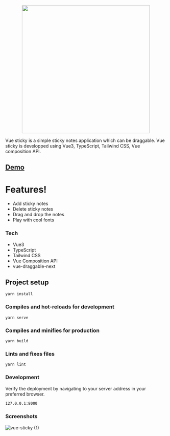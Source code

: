 <p align="center"><img src="https://user-images.githubusercontent.com/38497682/111096551-cf3cee00-8565-11eb-8947-43d0114175ef.gif
" alt="" width="400px"/></p>

Vue sticky is a simple sticky notes application which can be draggable. Vue sticky is developped using Vue3, TypeScript, Tailwind CSS, Vue composition API.

## [Demo](https://thealoneprogrammer.github.io/vue-sticky/)

# Features!

  - Add sticky notes
  - Delete sticky notes
  - Drag and drop the notes
  - Play with cool fonts

### Tech

* Vue3
* TypeScript
* Tailwind CSS
* Vue Composition API
* vue-draggable-next


## Project setup
```
yarn install
```

### Compiles and hot-reloads for development
```
yarn serve
```

### Compiles and minifies for production
```
yarn build
```

### Lints and fixes files
```
yarn lint
```

### Development

Verify the deployment by navigating to your server address in your preferred browser.

```sh
127.0.0.1:8000
```

### Screenshots


![vue-sticky (1)](https://user-images.githubusercontent.com/38497682/111096481-a0267c80-8565-11eb-911c-d2461a8b7ba4.gif)
